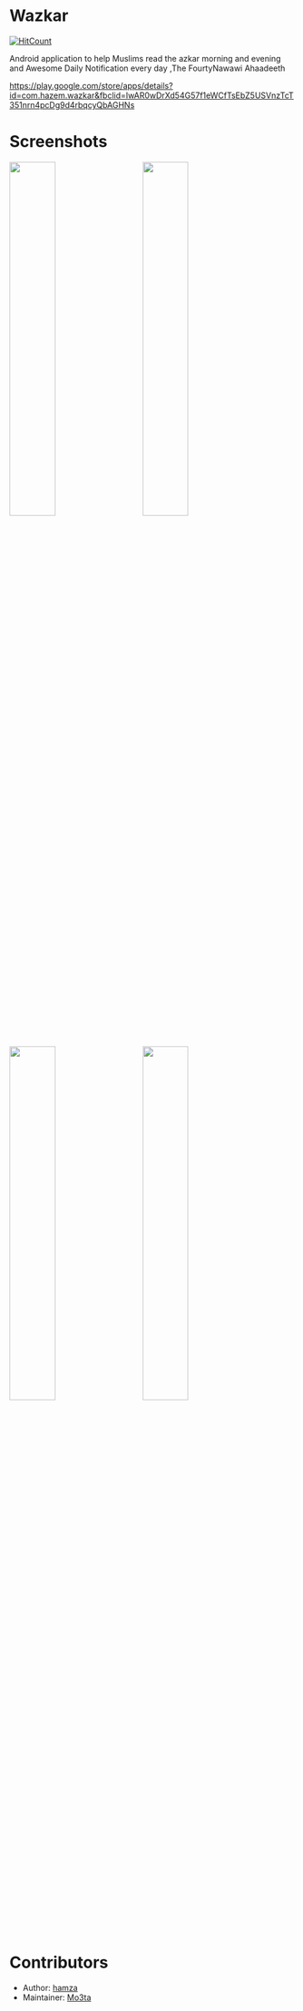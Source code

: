 # Wazkar
[![HitCount](http://hits.dwyl.com/hamza94max/Wazkar.svg)](http://hits.dwyl.com/hamza94max/Wazkar)

Android  application to help Muslims read the azkar morning and evening
and Awesome Daily Notification every day ,The FourtyNawawi Ahaadeeth

https://play.google.com/store/apps/details?id=com.hazem.wazkar&fbclid=IwAR0wDrXd54G57f1eWCfTsEbZ5USVnzTcT351nrn4pcDg9d4rbqcyQbAGHNs


# Screenshots 
<div>

<img src = "file:///D:/Wazker%20app/screen%20shots/Flycricket-Screenshots/android_s5/screen_8.png" width = 40%>
  <img width ="5%"/> 
  
<img src = "file:///D:/Wazker%20app/screen%20shots/Flycricket-Screenshots/android_s5/screen_2.png" width = 40%>
</div>

<div>
<img src = "file:///D:/Wazker%20app/screen%20shots/Flycricket-Screenshots/android_s5/screen_3.png" width = 40%>
  <img width ="5%"/> 
  


<img src = "file:///D:/Wazker%20app/screen%20shots/Flycricket-Screenshots/android_s5/screen_5.png" width = 40%>
</div>




# Contributors 
- Author: [hamza](https://github.com/hamza94max/Wazkar)
- Maintainer: [Mo3ta](https://github.com/MahmoudMabrok)
